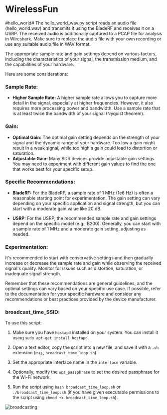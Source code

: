 # WirelessFun #

#hello_world#
The hello_world_wav.py script reads an audio file (hello_world.wav) and transmits it using the BladeRF and receives it on a USRP. The received audio is additionally captured to a PCAP file for analysis in Wireshark. Make sure to replace the audio file with your own recording or use any suitable audio file in WAV format.

The appropriate sample rate and gain settings depend on various factors, including the characteristics of your signal, the transmission medium, and the capabilities of your hardware.

Here are some considerations:

### Sample Rate:
- **Higher Sample Rate:** A higher sample rate allows you to capture more detail in the signal, especially at higher frequencies. However, it also requires more processing power and bandwidth. Use a sample rate that is at least twice the bandwidth of your signal (Nyquist theorem).

### Gain:
- **Optimal Gain:** The optimal gain setting depends on the strength of your signal and the dynamic range of your hardware. Too low a gain might result in a weak signal, while too high a gain could lead to distortion or saturation.
- **Adjustable Gain:** Many SDR devices provide adjustable gain settings. You may need to experiment with different gain values to find the one that works best for your specific setup.

### Specific Recommendations:
- **BladeRF:** For the BladeRF, a sample rate of 1 MHz (1e6 Hz) is often a reasonable starting point for experimentation. The gain setting can vary depending on your specific application and signal strength, but you can start with a moderate gain value like 20 dB.

- **USRP:** For the USRP, the recommended sample rate and gain settings depend on the specific model (e.g., B200). Generally, you can start with a sample rate of 1 MHz and a moderate gain setting, adjusting as needed.

### Experimentation:
It's recommended to start with conservative settings and then gradually increase or decrease the sample rate and gain while observing the received signal's quality. Monitor for issues such as distortion, saturation, or inadequate signal strength.

Remember that these recommendations are general guidelines, and the optimal settings can vary based on your specific use case. If possible, refer to the documentation for your specific hardware and consider any recommendations or best practices provided by the device manufacturer.

### broadcast_time_SSID:
To use this script:
1. Make sure you have `hostapd` installed on your system. You can install it using `sudo apt-get install hostapd`.

2. Open a text editor, copy the script into a new file, and save it with a `.sh` extension (e.g., `broadcast_time_loop.sh`).

3. Set the appropriate interface name in the `interface` variable.

4. Optionally, modify the `wpa_passphrase` to set the desired passphrase for the Wi-Fi network.

5. Run the script using `bash broadcast_time_loop.sh` or `./broadcast_time_loop.sh` (if you have given executable permissions to the script using `chmod +x broadcast_time_loop.sh`).

![broadcasting](https://github.com/JasonGardner-code/WirelessFun/assets/51766718/029971cf-4826-4258-8903-56725bd7f4bc)

